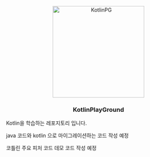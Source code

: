 <div align="center">
  <img src="https://user-images.githubusercontent.com/61622657/230392468-a5960821-f23d-49cf-b049-8ea25dc025b6.jpeg" alt="KotlinPG" width="250" height="250">
<h3>KotlinPlayGround</h3>
</div>
Kotlin을 학습하는 레포지토리 입니다.

java 코드와 kotlin 으로 마이그레이션하는 코드 작성 예정

코틀린 주요 피처 코드 데모 코드 작성 예정
